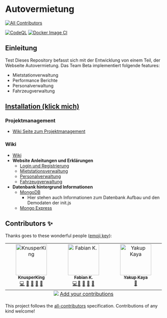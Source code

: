 # Autovermietung
<!-- ALL-CONTRIBUTORS-BADGE:START - Do not remove or modify this section -->
[![All Contributors](https://img.shields.io/badge/all_contributors-3-orange.svg?style=flat-square)](#contributors-)
<!-- ALL-CONTRIBUTORS-BADGE:END -->
[![CodeQL](https://github.com/MultiKnacker/Projekt-WIN/actions/workflows/github-code-scanning/codeql/badge.svg)](https://github.com/MultiKnacker/Projekt-WIN/actions/workflows/github-code-scanning/codeql)
[![Docker Image CI](https://github.com/MultiKnacker/Projekt-WIN/actions/workflows/docker-image.yml/badge.svg)](https://github.com/MultiKnacker/Projekt-WIN/actions/workflows/docker-image.yml)

## Einleitung
Test
Dieses Repository befasst sich mit der Entwicklung von einem Teil, der Webseite Autovermietung. 
Das Team Beta implementiert folgende features:

- Mietstationverwaltung
- Performance Berichte
- Personalverwaltung
- Fahrzeugverwaltung

## [Installation (klick mich)](https://github.com/MultiKnacker/Projekt-WIN/wiki#installation)

### Projektmanagement
- [Wiki Seite zum Projektmanagement](https://github.com/MultiKnacker/Projekt-WIN/wiki/Projektmanagement)

### Wiki
- [Wiki](https://github.com/MultiKnacker/Projekt-WIN/wiki)
- **Website Anleitungen und Erklärungen**
  - [Login und Registrierung](https://github.com/MultiKnacker/Projekt-WIN/wiki/Login-und-Registrierung)
  - [Mietstationsverwaltung](https://github.com/MultiKnacker/Projekt-WIN/wiki/Mietstationsverwaltung)
  - [Personalverwaltung](https://github.com/MultiKnacker/Projekt-WIN/wiki/Personalverwaltung)
  - [Fahrzeugverwaltung](https://github.com/MultiKnacker/Projekt-WIN/wiki/Fahrzeugverwaltung)
- **Datenbank hintergrund Informationen**
  - [MongoDB](https://github.com/MultiKnacker/Projekt-WIN/wiki/Mongodb)
    - Hier stehen auch Informationen zum Datenbank Aufbau und den Demodaten der init.js  
  - [Mongo Express](https://github.com/MultiKnacker/Projekt-WIN/wiki/Mongo-Express)


## Contributors ✨

Thanks goes to these wonderful people ([emoji key](https://allcontributors.org/docs/en/emoji-key)):
<!-- ALL-CONTRIBUTORS-LIST:START - Do not remove or modify this section -->
<!-- prettier-ignore-start -->
<!-- markdownlint-disable -->
<table>
  <tbody>
    <tr>
      <td align="center" valign="top" width="14.28%"><a href="https://github.com/MultiKnacker"><img src="https://avatars.githubusercontent.com/u/79873703?v=4?s=100" width="100px;" alt="KnusperKing"/><br /><sub><b>KnusperKing</b></sub></a><br /><a href="https://github.com/MultiKnacker/Projekt-WIN/commits?author=MultiKnacker" title="Code">💻</a> <a href="https://github.com/MultiKnacker/Projekt-WIN/commits?author=MultiKnacker" title="Documentation">📖</a> <a href="#design-MultiKnacker" title="Design">🎨</a> <a href="#ideas-MultiKnacker" title="Ideas, Planning, & Feedback">🤔</a> <a href="#projectManagement-MultiKnacker" title="Project Management">📆</a></td>
      <td align="center" valign="top" width="14.28%"><a href="https://github.com/FabianShalk"><img src="https://avatars.githubusercontent.com/u/44805543?v=4?s=100" width="100px;" alt="Fabian K."/><br /><sub><b>Fabian K.</b></sub></a><br /><a href="https://github.com/MultiKnacker/Projekt-WIN/commits?author=FabianShalk" title="Code">💻</a><a href="https://github.com/MultiKnacker/Projekt-WIN/commits?author=FabianShalk" title="Documentation">📖</a> <a href="#design-MultiKnacker" title="Design">🎨</a> <a href="#ideas-FabianShalk" title="Ideas, Planning, & Feedback">🤔</a> <a href="#projectManagement-FabianShalk" title="Project Management">📆</a></td>
      <td align="center" valign="top" width="14.28%"><a href="https://github.com/Kaya42"><img src="https://avatars.githubusercontent.com/u/114980333?v=4?s=100" width="100px;" alt="Yakup Kaya"/><br /><sub><b>Yakup Kaya</b></sub></a><br /><a href="https://github.com/MultiKnacker/Projekt-WIN/commits?author=Kaya42" title="Documentation">📖</a></td>
    </tr>
  </tbody>
  <tfoot>
    <tr>
      <td align="center" size="13px" colspan="7">
        <img src="https://raw.githubusercontent.com/all-contributors/all-contributors-cli/1b8533af435da9854653492b1327a23a4dbd0a10/assets/logo-small.svg">
          <a href="https://all-contributors.js.org/docs/en/bot/usage">Add your contributions</a>
        </img>
      </td>
    </tr>
  </tfoot>
</table>

<!-- markdownlint-restore -->
<!-- prettier-ignore-end -->

<!-- ALL-CONTRIBUTORS-LIST:END -->

<!-- ALL-CONTRIBUTORS-LIST:START - Do not remove or modify this section -->
<!-- prettier-ignore-start -->
<!-- markdownlint-disable -->
<!-- markdownlint-restore -->
<!-- prettier-ignore-end -->
<!-- ALL-CONTRIBUTORS-LIST:END -->

This project follows the [all-contributors](https://github.com/all-contributors/all-contributors) specification. Contributions of any kind welcome!
